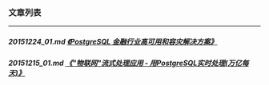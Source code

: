 ### 文章列表  
----  
##### 20151224_01.md   [《PostgreSQL 金融行业高可用和容灾解决方案》](20151224_01.md)  
##### 20151215_01.md   [《"物联网"流式处理应用 - 用PostgreSQL实时处理(万亿每天)》](20151215_01.md)  

